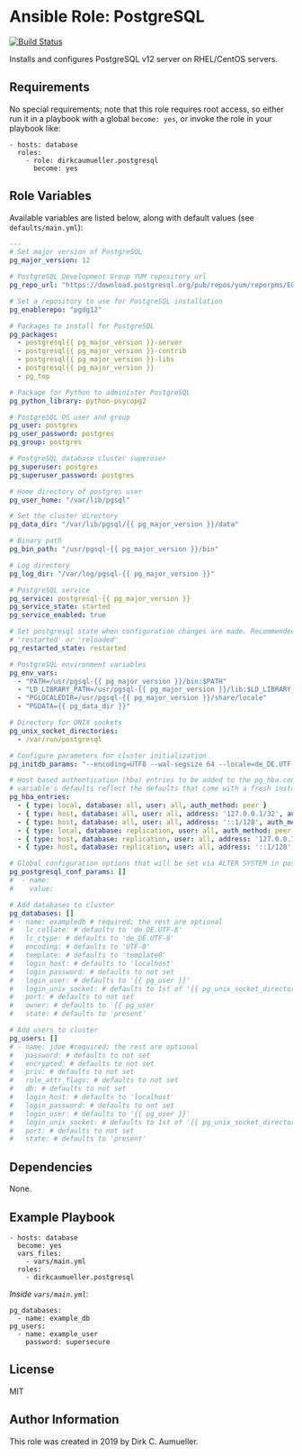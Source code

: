 # Ansible Role: PostgreSQL

[![Build Status](https://travis-ci.org/dirkcaumueller/postgresql.svg?branch=master)](https://travis-ci.org/dirkcaumueller/postgresql)

Installs and configures PostgreSQL v12 server on RHEL/CentOS servers.

## Requirements

No special requirements; note that this role requires root access, so either run it in a playbook with a global `become: yes`, or invoke the role in your playbook like:

    - hosts: database
      roles:
        - role: dirkcaumueller.postgresql
          become: yes

## Role Variables

Available variables are listed below, along with default values (see `defaults/main.yml`):

```yml
---
# Set major version of PostgreSQL
pg_major_version: 12

# PostgreSQL Development Group YUM repository url
pg_repo_url: "https://download.postgresql.org/pub/repos/yum/reporpms/EL-7-x86_64/pgdg-redhat-repo-latest.noarch.rpm"

# Set a repository to use for PostgreSQL installation
pg_enablerepo: "pgdg12"

# Packages to install for PostgreSQL
pg_packages:
  - postgresql{{ pg_major_version }}-server
  - postgresql{{ pg_major_version }}-contrib
  - postgresql{{ pg_major_version }}-libs
  - postgresql{{ pg_major_version }}
  - pg_top

# Package for Python to administer PostgreSQL
pg_python_library: python-psycopg2

# PostgreSQL OS user and group
pg_user: postgres
pg_user_password: postgres
pg_group: postgres

# PostgreSQL database cluster superuser
pg_superuser: postgres
pg_superuser_password: postgres

# Home directory of postgres user
pg_user_home: "/var/lib/pgsql"

# Set the cluster directory
pg_data_dir: "/var/lib/pgsql/{{ pg_major_version }}/data"

# Binary path
pg_bin_path: "/usr/pgsql-{{ pg_major_version }}/bin"

# Log directory
pg_log_dir: "/var/log/pgsql-{{ pg_major_version }}"

# PostgreSQL service
pg_service: postgresql-{{ pg_major_version }}
pg_service_state: started
pg_service_enabled: true

# Set postgresql state when configuration changes are made. Recommended values:
# 'restarted' or 'reloaded'
pg_restarted_state: restarted

# PostgreSQL environment variables
pg_env_vars:
  - "PATH=/usr/pgsql-{{ pg_major_version }}/bin:$PATH"
  - "LD_LIBRARY_PATH=/usr/pgsql-{{ pg_major_version }}/lib:$LD_LIBRARY_PATH"
  - "PGLOCALEDIR=/usr/pgsql-{{ pg_major_version }}/share/locale"
  - "PGDATA={{ pg_data_dir }}"

# Directory for UNIX sockets
pg_unix_socket_directories:
  - /var/run/postgresql

# Configure parameters for cluster initialization
pg_initdb_params: "--encoding=UTF8 --wal-segsize 64 --locale=de_DE.UTF-8 --lc-collate=C --lc-ctype=C --data-checksums --auth-host=scram-sha-256 --auth-local=peer"

# Host based authentication (hba) entries to be added to the pg_hba.conf. This
# variable's defaults reflect the defaults that come with a fresh installation.
pg_hba_entries:
  - { type: local, database: all, user: all, auth_method: peer }
  - { type: host, database: all, user: all, address: '127.0.0.1/32', auth_method: md5 }
  - { type: host, database: all, user: all, address: '::1/128', auth_method: md5 }
  - { type: local, database: replication, user: all, auth_method: peer }
  - { type: host, database: replication, user: all, address: '127.0.0.1/32', auth_method: md5 }
  - { type: host, database: replication, user: all, address: '::1/128', auth_method: md5 }

# Global configuration options that will be set via ALTER SYSTEM in postgresql.auto.conf
pg_postgresql_conf_params: []
#  - name: 
#    value: 

# Add databases to cluster
pg_databases: []
# - name: exampledb # required; the rest are optional
#   lc_collate: # defaults to 'de_DE.UTF-8'
#   lc_ctype: # defaults to 'de_DE.UTF-8'
#   encoding: # defaults to 'UTF-8'
#   template: # defaults to 'template0'
#   login_host: # defaults to 'localhost'
#   login_password: # defaults to not set
#   login_user: # defaults to '{{ pg_user }}'
#   login_unix_socket: # defaults to 1st of '{{ pg_unix_socket_directories }}'
#   port: # defaults to not set
#   owner: # defaults to '{{ pg_user
#   state: # defaults to 'present'

# Add users to cluster
pg_users: []
# - name: jdoe #required; the rest are optional
#   password: # defaults to not set
#   encrypted: # defaults to not set
#   priv: # defaults to not set
#   role_attr_flags: # defaults to not set
#   db: # defaults to not set
#   login_host: # defaults to 'localhost'
#   login_password: # defaults to not set
#   login_user: # defaults to '{{ pg_user }}'
#   login_unix_socket: # defaults to 1st of '{{ pg_unix_socket_directories }}'
#   port: # defaults to not set
#   state: # defaults to 'present'
```

## Dependencies

None.

## Example Playbook

    - hosts: database
      become: yes
      vars_files:
        - vars/main.yml
      roles:
        - dirkcaumueller.postgresql

*Inside `vars/main.yml`*:

    pg_databases:
      - name: example_db
    pg_users:
      - name: example_user
        password: supersecure

## License

MIT

## Author Information

This role was created in 2019 by Dirk C. Aumueller.
